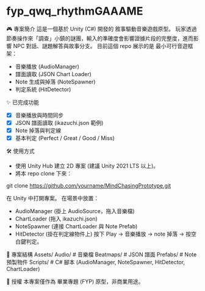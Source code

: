 # fyp_qwq_rhythmGAAAME

🎮 專案簡介
這是一個基於 Unity (C#) 開發的 敘事驅動音樂遊戲原型。
玩家透過節奏操作來「調查」小鎮的謎團，輸入的準確度會影響證據片段的完整度，進而影響 NPC 對話、謎題解答與故事分支。
目前這個 repo 展示的是 最小可行音遊框架：
- 音樂播放 (AudioManager)
- 譜面讀取 (JSON Chart Loader)
- Note 生成與掉落 (NoteSpawner)
- 判定系統 (HitDetector)

✨ 已完成功能
- [x] 音樂播放與時間同步
- [x] JSON 譜面讀取 (ikazuchi.json 範例)
- [x] Note 掉落與判定線
- [x] 基本判定 (Perfect / Great / Good / Miss)

🛠️ 使用方式
- 使用 Unity Hub 建立 2D 專案 (建議 Unity 2021 LTS 以上)。
- 將本 repo clone 下來：

git clone https://github.com/yourname/MindChasingPrototype.git

在 Unity 中打開專案。
在場景中放置：
- AudioManager (掛上 AudioSource，拖入音樂檔)
- ChartLoader (拖入 ikazuchi.json)
- NoteSpawner (連接 ChartLoader 與 Note Prefab)
- HitDetector (掛在判定線物件上)
按下 Play → 音樂播放 → note 掉落 → 按空白鍵判定。

📂 專案結構
Assets/
  Audio/        # 音樂檔
  Beatmaps/     # JSON 譜面
  Prefabs/      # Note 預製物件
  Scripts/      # C# 腳本 (AudioManager, NoteSpawner, HitDetector, ChartLoader)

📜 授權
本專案僅作為 畢業專題 (FYP) 原型，非商業用途。
